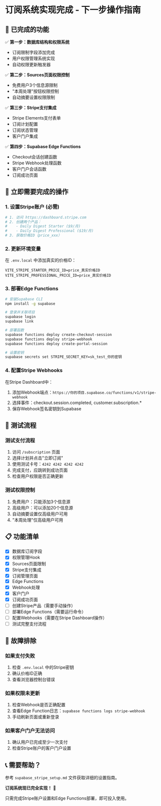 # 订阅系统实现完成 - 下一步操作指南

## 🎉 已完成的功能

✅ **第一步：数据库结构和权限系统**
- 订阅限制字段添加完成
- 用户权限管理系统实现
- 自动权限更新触发器

✅ **第二步：Sources页面权限控制**
- 免费用户3个信息源限制
- "本周处理"按钮权限控制
- 自动摘要设置权限限制

✅ **第三步：Stripe支付集成**
- Stripe Elements支付表单
- 订阅计划配置
- 订阅状态管理
- 客户门户集成

✅ **第四步：Supabase Edge Functions**
- Checkout会话创建函数
- Stripe Webhook处理函数
- 客户门户会话函数
- 订阅成功页面

## 🚀 立即需要完成的操作

### 1. 设置Stripe账户 (必需)
```bash
# 1. 访问 https://dashboard.stripe.com
# 2. 创建两个产品：
#    - Daily Digest Starter ($9/月)
#    - Daily Digest Professional ($19/月)
# 3. 获取价格ID（price_xxx）
```

### 2. 更新环境变量
在 `.env.local` 中添加真实的价格ID：
```env
VITE_STRIPE_STARTER_PRICE_ID=price_真实价格ID
VITE_STRIPE_PROFESSIONAL_PRICE_ID=price_真实价格ID
```

### 3. 部署Edge Functions
```bash
# 安装Supabase CLI
npm install -g supabase

# 登录并关联项目
supabase login
supabase link

# 部署函数
supabase functions deploy create-checkout-session
supabase functions deploy stripe-webhook
supabase functions deploy create-portal-session

# 设置密钥
supabase secrets set STRIPE_SECRET_KEY=sk_test_你的密钥
```

### 4. 配置Stripe Webhooks
在Stripe Dashboard中：
1. 添加Webhook端点：`https://你的项目.supabase.co/functions/v1/stripe-webhook`
2. 选择事件：checkout.session.completed, customer.subscription.*
3. 保存Webhook签名密钥到Supabase

## 🧪 测试流程

### 测试支付流程
1. 访问 `/subscription` 页面
2. 选择计划并点击"立即订阅"
3. 使用测试卡号：`4242 4242 4242 4242`
4. 完成支付，应跳转到成功页面
5. 检查用户权限是否正确更新

### 测试权限控制
1. 免费用户：只能添加3个信息源
2. 高级用户：可以添加20个信息源
3. 自动摘要设置仅高级用户可用
4. "本周处理"仅高级用户可用

## 📋 功能清单

- [x] 数据库订阅字段
- [x] 权限管理Hook
- [x] Sources页面限制
- [x] Stripe支付集成
- [x] 订阅管理页面
- [x] Edge Functions
- [x] Webhook处理
- [x] 客户门户
- [x] 订阅成功页面
- [ ] 创建Stripe产品（需要手动操作）
- [ ] 部署Edge Functions（需要运行命令）
- [ ] 配置Webhooks（需要在Stripe Dashboard操作）
- [ ] 测试完整支付流程

## 🔧 故障排除

### 如果支付失败
1. 检查 `.env.local` 中的Stripe密钥
2. 确认价格ID正确
3. 查看浏览器控制台错误

### 如果权限未更新
1. 检查Webhook是否正确配置
2. 查看Edge Function日志：`supabase functions logs stripe-webhook`
3. 手动刷新页面或重新登录

### 如果客户门户无法访问
1. 确认用户已完成至少一次支付
2. 检查Stripe账户的客户门户设置

## 📞 需要帮助？

参考 `supabase_stripe_setup.md` 文件获取详细的设置指南。

**订阅系统现已完全实现！** 🎊

只需完成Stripe账户设置和Edge Functions部署，即可投入使用。 
